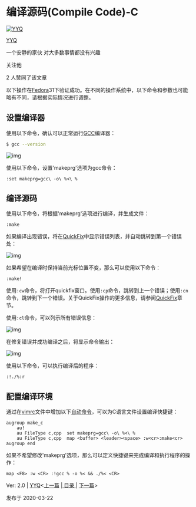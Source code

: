 # 编译源码(Compile Code)-C

[![YYQ](https://pic2.zhimg.com/v2-c4432de041354a82800b86e53483c9c7_xs.jpg?source=172ae18b)](https://www.zhihu.com/people/anthony.yuan)

[YYQ](https://www.zhihu.com/people/anthony.yuan)

一个安静的家伙 对大多数事情都没有兴趣

关注他

2 人赞同了该文章

以下操作在[Fedora](https://link.zhihu.com/?target=https%3A//getfedora.org/)31下验证成功。在不同的操作系统中，以下命令和参数也可能略有不同，请根据实际情况进行调整。

## 设置编译器

使用以下命令，确认可以正常运行[GCC](https://link.zhihu.com/?target=https%3A//gcc.gnu.org/)编译器：

```bash
$ gcc --version 
```

![img](https://pic1.zhimg.com/80/v2-b56d46380d671831069fba5112d868f4_720w.jpg)

使用以下命令，设置'makeprg'选项为gcc命令：

```vim
:set makeprg=gcc\ -o\ %<\ %
```

## 编译源码

使用以下命令，将根据'makeprg'选项进行编译，并生成文件：

```vim
:make
```

如果编译出现错误，将在[QuickFix](https://link.zhihu.com/?target=https%3A//yyq123.github.io/learn-vim/learn-vi-70-01-QuickFix.html)中显示错误列表，并自动跳转到第一个错误处：

![img](https://pic2.zhimg.com/80/v2-a9811a57c47b6a59041d0e34608255d1_720w.jpg)

如果希望在编译时保持当前光标位置不变，那么可以使用以下命令：

```vim
:make!
```

使用`:cw`命令，将打开quickfix窗口。使用`:cp`命令，跳转到上一个错误；使用`:cn`命令，跳转到下一个错误。关于QuickFix操作的更多信息，请参阅[QuickFix](https://link.zhihu.com/?target=https%3A//yyq123.github.io/learn-vim/learn-vi-70-01-QuickFix.html)章节。

使用`:cl`命令，可以列示所有错误信息：

![img](https://pic3.zhimg.com/80/v2-970080d0d5b3134dc3a312df03773a2e_720w.jpg)

在修复错误并成功编译之后，将显示命令输出：

![img](https://pic1.zhimg.com/80/v2-2045e4e77f03761e011156ee8b50f490_720w.jpg)

使用以下命令，可以执行编译后的程序：

```vim
:!./%:r 
```

## 配置编译环境

通过在[vimrc](https://link.zhihu.com/?target=http%3A//yyq123.github.io/learn-vim/learn-vi-59-vimrc.html)文件中增加以下[自动命令](https://link.zhihu.com/?target=http%3A//yyq123.github.io/learn-vim/learn-vi-49-01-autocmd.html)，可以为C语言文件设置编译快捷键：

```vim
augroup make_c
	au!
	au FileType c,cpp  set makeprg=gcc\ -o\ %<\ %
	au FileType c,cpp  map <buffer> <leader><space> :w<cr>:make<cr>
augroup end
```

如果不希望修改'makeprg'选项，那么可以定义快捷键来完成编译和执行程序的操作：

```vim
map <F8> :w <CR> :!gcc % -o %< && ./%< <CR>
```

Ver: 2.0 | [YYQ](mailto:yyq123@gmail.com)<[上一篇](https://link.zhihu.com/?target=http%3A//yyq123.github.io/learn-vim/learn-vi-70-01-QuickFix.html) |[ 目录 ](https://link.zhihu.com/?target=http%3A//yyq123.github.com/learn-vim/learn-vi-00-00-TOC.html)| [下一篇](https://link.zhihu.com/?target=http%3A//yyq123.github.io/learn-vim/learn-vim--QuickFix-opt.html)>

发布于 2020-03-22
